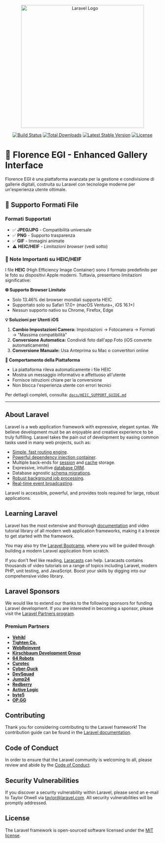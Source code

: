 <p align="center"><a href="https://laravel.com" target="_blank"><img src="https://raw.githubusercontent.com/laravel/art/master/logo-lockup/5%20SVG/2%20CMYK/1%20Full%20Color/laravel-logolockup-cmyk-red.svg" width="400" alt="Laravel Logo"></a></p>

<p align="center">
<a href="https://github.com/laravel/framework/actions"><img src="https://github.com/laravel/framework/workflows/tests/badge.svg" alt="Build Status"></a>
<a href="https://packagist.org/packages/laravel/framework"><img src="https://img.shields.io/packagist/dt/laravel/framework" alt="Total Downloads"></a>
<a href="https://packagist.org/packages/laravel/framework"><img src="https://img.shields.io/packagist/v/laravel/framework" alt="Latest Stable Version"></a>
<a href="https://packagist.org/packages/laravel/framework"><img src="https://img.shields.io/packagist/l/laravel/framework" alt="License"></a>
</p>

# 🌟 Florence EGI - Enhanced Gallery Interface

Florence EGI è una piattaforma avanzata per la gestione e condivisione di gallerie digitali, costruita su Laravel con tecnologie moderne per un'esperienza utente ottimale.

## 📸 Supporto Formati File

### Formati Supportati

-   ✅ **JPEG/JPG** - Compatibilità universale
-   ✅ **PNG** - Supporto trasparenza
-   ✅ **GIF** - Immagini animate
-   ⚠️ **HEIC/HEIF** - _Limitazioni browser_ (vedi sotto)

### 🍎 Note Importanti su HEIC/HEIF

I file **HEIC** (High Efficiency Image Container) sono il formato predefinito per le foto su dispositivi Apple moderni. Tuttavia, presentano limitazioni significative:

**🌐 Supporto Browser Limitato**

-   Solo 13.46% dei browser mondiali supporta HEIC
-   Supportato solo su Safari 17.0+ (macOS Ventura+, iOS 16.1+)
-   Nessun supporto nativo su Chrome, Firefox, Edge

**💡 Soluzioni per Utenti iOS**

1. **Cambio Impostazioni Camera:** Impostazioni → Fotocamera → Formati → "Massima compatibilità"
2. **Conversione Automatica:** Condividi foto dall'app Foto (iOS converte automaticamente)
3. **Conversione Manuale:** Usa Anteprima su Mac o convertitori online

**🔧 Comportamento della Piattaforma**

-   La piattaforma rileva automaticamente i file HEIC
-   Mostra un messaggio informativo e affettuoso all'utente
-   Fornisce istruzioni chiare per la conversione
-   Non blocca l'esperienza utente con errori tecnici

Per dettagli completi, consulta: [`docs/HEIC_SUPPORT_GUIDE.md`](docs/HEIC_SUPPORT_GUIDE.md)

---

## About Laravel

Laravel is a web application framework with expressive, elegant syntax. We believe development must be an enjoyable and creative experience to be truly fulfilling. Laravel takes the pain out of development by easing common tasks used in many web projects, such as:

-   [Simple, fast routing engine](https://laravel.com/docs/routing).
-   [Powerful dependency injection container](https://laravel.com/docs/container).
-   Multiple back-ends for [session](https://laravel.com/docs/session) and [cache](https://laravel.com/docs/cache) storage.
-   Expressive, intuitive [database ORM](https://laravel.com/docs/eloquent).
-   Database agnostic [schema migrations](https://laravel.com/docs/migrations).
-   [Robust background job processing](https://laravel.com/docs/queues).
-   [Real-time event broadcasting](https://laravel.com/docs/broadcasting).

Laravel is accessible, powerful, and provides tools required for large, robust applications.

## Learning Laravel

Laravel has the most extensive and thorough [documentation](https://laravel.com/docs) and video tutorial library of all modern web application frameworks, making it a breeze to get started with the framework.

You may also try the [Laravel Bootcamp](https://bootcamp.laravel.com), where you will be guided through building a modern Laravel application from scratch.

If you don't feel like reading, [Laracasts](https://laracasts.com) can help. Laracasts contains thousands of video tutorials on a range of topics including Laravel, modern PHP, unit testing, and JavaScript. Boost your skills by digging into our comprehensive video library.

## Laravel Sponsors

We would like to extend our thanks to the following sponsors for funding Laravel development. If you are interested in becoming a sponsor, please visit the [Laravel Partners program](https://partners.laravel.com).

### Premium Partners

-   **[Vehikl](https://vehikl.com/)**
-   **[Tighten Co.](https://tighten.co)**
-   **[WebReinvent](https://webreinvent.com/)**
-   **[Kirschbaum Development Group](https://kirschbaumdevelopment.com)**
-   **[64 Robots](https://64robots.com)**
-   **[Curotec](https://www.curotec.com/services/technologies/laravel/)**
-   **[Cyber-Duck](https://cyber-duck.co.uk)**
-   **[DevSquad](https://devsquad.com/hire-laravel-developers)**
-   **[Jump24](https://jump24.co.uk)**
-   **[Redberry](https://redberry.international/laravel/)**
-   **[Active Logic](https://activelogic.com)**
-   **[byte5](https://byte5.de)**
-   **[OP.GG](https://op.gg)**

## Contributing

Thank you for considering contributing to the Laravel framework! The contribution guide can be found in the [Laravel documentation](https://laravel.com/docs/contributions).

## Code of Conduct

In order to ensure that the Laravel community is welcoming to all, please review and abide by the [Code of Conduct](https://laravel.com/docs/contributions#code-of-conduct).

## Security Vulnerabilities

If you discover a security vulnerability within Laravel, please send an e-mail to Taylor Otwell via [taylor@laravel.com](mailto:taylor@laravel.com). All security vulnerabilities will be promptly addressed.

## License

The Laravel framework is open-sourced software licensed under the [MIT license](https://opensource.org/licenses/MIT).
